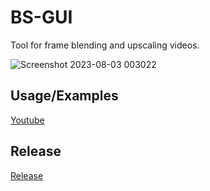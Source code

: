# BS-GUI
Tool for frame blending and upscaling videos.

![Screenshot 2023-08-03 003022](https://github.com/fukudck/BS-GUI/assets/75591795/036ed237-22ba-4a4d-953f-1114b8370349)

## Usage/Examples

[Youtube](https://youtu.be/l9EKxQrZNwk)

## Release

[Release](https://github.com/fukudck/BS-GUI/releases)
